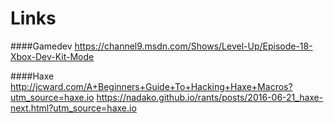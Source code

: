 Links
=====

####Gamedev
https://channel9.msdn.com/Shows/Level-Up/Episode-18-Xbox-Dev-Kit-Mode

####Haxe
http://jcward.com/A+Beginners+Guide+To+Hacking+Haxe+Macros?utm_source=haxe.io</b>
https://nadako.github.io/rants/posts/2016-06-21_haxe-next.html?utm_source=haxe.io
